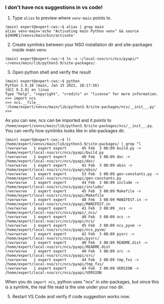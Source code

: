 ### I don't have ncs suggestions in vs code!

1. Type `alias` to preview where `venv-main` points to.
```
(main) expert@expert-cws:~$ alias | grep main
alias venv-main='echo "Activating main Python venv" && source ${HOME}/venvs/main/bin/activate'
```

2. Create symlinks between your NSO installation dir and site-packages inside main venv.
```
(main) expert@expert-cws:~$ ln -s ~/local-nso/src/ncs/pyapi/* ~/venvs/main/lib/python3.9/site-packages/.
```

3. Open python shell and verify the result
```
(main) expert@expert-cws:~$ python
Python 3.9.10 (main, Jan 15 2022, 18:17:56) 
[GCC 9.3.0] on linux
Type "help", "copyright", "credits" or "license" for more information.
>>> import ncs
>>> ncs.__file__
'/home/expert/venvs/main/lib/python3.9/site-packages/ncs/__init__.py'
>>>
```

As you can see, ncs can be imported and it points to `/home/expert/venvs/main/lib/python3.9/site-packages/ncs/__init__.py`. You can verify how symlinks looks like in site-packages dir.
```
(main) expert@expert-cws:~$ ll /home/expert/venvs/main/lib/python3.9/site-packages/ | grep ^l
lrwxrwxrwx   1 expert expert       45 Feb  3 08:09 build.py -> /home/expert/local-nso/src/ncs/pyapi/build.py
lrwxrwxrwx   1 expert expert       40 Feb  3 08:09 doc -> /home/expert/local-nso/src/ncs/pyapi/doc/
lrwxrwxrwx   1 expert expert       41 Feb  3 08:09 ebin -> /home/expert/local-nso/src/ncs/pyapi/ebin/
lrwxrwxrwx   1 expert expert       53 Feb  3 08:09 gen-constants.py -> /home/expert/local-nso/src/ncs/pyapi/gen-constants.py
lrwxrwxrwx   1 expert expert       44 Feb  3 08:09 include -> /home/expert/local-nso/src/ncs/pyapi/include/
lrwxrwxrwx   1 expert expert       45 Feb  3 08:09 Makefile -> /home/expert/local-nso/src/ncs/pyapi/Makefile
lrwxrwxrwx   1 expert expert       48 Feb  3 08:09 MANIFEST.in -> /home/expert/local-nso/src/ncs/pyapi/MANIFEST.in
lrwxrwxrwx   1 expert expert       41 Feb  3 08:09 _ncs -> /home/expert/local-nso/src/ncs/pyapi/_ncs/
lrwxrwxrwx   1 expert expert       40 Feb  3 08:09 ncs -> /home/expert/local-nso/src/ncs/pyapi/ncs/
lrwxrwxrwx   1 expert expert       45 Feb  3 08:09 ncs_pyvm -> /home/expert/local-nso/src/ncs/pyapi/ncs_pyvm/
lrwxrwxrwx   1 expert expert       42 Feb  3 08:09 pysrc -> /home/expert/local-nso/src/ncs/pyapi/pysrc/
lrwxrwxrwx   1 expert expert       48 Feb  3 08:09 README.dist -> /home/expert/local-nso/src/ncs/pyapi/README.dist
lrwxrwxrwx   1 expert expert       40 Feb  3 08:09 src -> /home/expert/local-nso/src/ncs/pyapi/src/
lrwxrwxrwx   1 expert expert       44 Feb  3 08:09 tmp_fxs -> /home/expert/local-nso/src/ncs/pyapi/tmp_fxs/
lrwxrwxrwx   1 expert expert       44 Feb  3 08:09 VERSION -> /home/expert/local-nso/src/ncs/pyapi/VERSION
```

When you do `import ncs`, python uses "ncs" in site-packages, but since this is a symlink, the real file read is the one under your nso dir.

5. Restart VS Code and verify if code suggestion works now.
